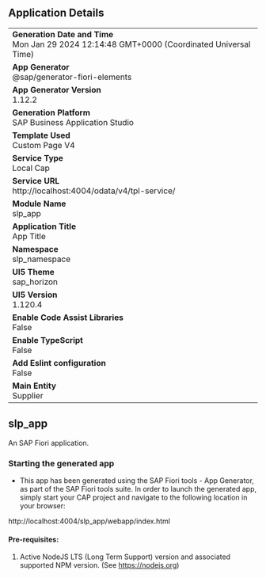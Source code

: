 ## Application Details
|               |
| ------------- |
|**Generation Date and Time**<br>Mon Jan 29 2024 12:14:48 GMT+0000 (Coordinated Universal Time)|
|**App Generator**<br>@sap/generator-fiori-elements|
|**App Generator Version**<br>1.12.2|
|**Generation Platform**<br>SAP Business Application Studio|
|**Template Used**<br>Custom Page V4|
|**Service Type**<br>Local Cap|
|**Service URL**<br>http://localhost:4004/odata/v4/tpl-service/
|**Module Name**<br>slp_app|
|**Application Title**<br>App Title|
|**Namespace**<br>slp_namespace|
|**UI5 Theme**<br>sap_horizon|
|**UI5 Version**<br>1.120.4|
|**Enable Code Assist Libraries**<br>False|
|**Enable TypeScript**<br>False|
|**Add Eslint configuration**<br>False|
|**Main Entity**<br>Supplier|

## slp_app

An SAP Fiori application.

### Starting the generated app

-   This app has been generated using the SAP Fiori tools - App Generator, as part of the SAP Fiori tools suite.  In order to launch the generated app, simply start your CAP project and navigate to the following location in your browser:

http://localhost:4004/slp_app/webapp/index.html

#### Pre-requisites:

1. Active NodeJS LTS (Long Term Support) version and associated supported NPM version.  (See https://nodejs.org)


